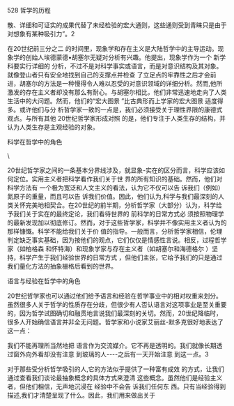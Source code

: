 528 哲学的历程

散、详细和可证实的成果代替了未经检验的宏大通则，这些通则受到青睐只是由于对想象有某种吸引力”。2

在20世纪前三分之二 的时间里，现象学和存在主义是大陆哲学中的主导运动。现象学的创始人埃德蒙德•胡塞尔无疑对分析有兴趣。他提出，现象学作为一个 新学科要实行详细的 分析，不过不是对科学事实或语言，而是对意识结构及其对象。就像登山者只有安全地找到自己的支撑点并检查 了立足点的牢靠性之后才会前进，胡塞尔的方法是一种慢得令人难以忍受的对意识领域的详细分析。然而,他所激发的存在主义者却没有那么有耐心。与胡塞尔相比，他们非常迅速地走向了人类生活中的大问题。然而，他们的“宏大图景 ”比古典形而上学家的宏大图景 适度得多。或许他们与分 析哲学家一致的一点是，我们必须接受关于理性界限的康德式观点。与所有其他 20世纪哲学家形成对照 的是，他们专注于人类生存的结构，并认为人类生存是主观经验的对象。

科学在哲学中的角色

\

20世纪哲学家之间的一条基本分界线涉及，就显象-实在的区分而言，科学应该如何定位。实用主义者把科学看作我们关于世 界的所有知识的基础。然而，他们对科学方法有 一个极为宽泛和人文主义的看法，认为它不仅可以告 诉我们（例如）氮原子的重量，而且可以告 诉我们价值。因此，他们认为,科学与我们最深刻的人类关怀完美地相契合。在20世纪的前半期，分析哲学家（大部分）认为，科学给予我们关于实在的最终定论，我们看待世界的 前科学的日常方式必 须按照物理学的最新发现加以彻底修订。然而，对于这些哲学家，科学并不像实用主义者认为的那样慷慨。科学不能给我们关于价 值的指导。一般而言，分析哲学家相信，伦理判定缺乏事实基础，因为按他们的观点，它们仅仅是情感性言说。相反，过程哲学家（如柏格森 和怀特海）和现象学家与存在主义者（如胡塞尔和海德格尔 ）坚持，科学产生于我们经验世界的日常方式 ，但他们主张，它给予我们的只是通过我们量化方法的抽象栅格后看到的世界。

语言与经验在哲学中的角色

20世纪哲学家也可以通过他们给予语言和经验在哲学事业中的相对权重来划分。虽然很多人关于哲学的性质存在分歧，但很少有人否认语言对这项事业是至关重要的，因为哲学试图确切和融贯地言说我们最深刻的关切。然而，20世纪降临时，很多人开始确信语言并非全无问题。哲学家和小说家艾丽丝-默多克很好地表达了这一点：

我们不能再理所当然地把 语言作为交流媒介。它不再是透明的。我们就像长期透过窗外向外看却没有注意 到玻璃的人----之后有一天开始注意 到这一点。3

对于那些受分析哲学吸引的人,它的方法似乎提供了一种富有成效 的方式，让我们通过查看我们谈论最抽象概念的具体方式来澄清 这些概念。虽然他们是经验主义者，但他们相信，无声地沉浸在 经验中不会告 诉我们任何东 西。只有当经验得到描述,我们才清楚呈现了什么。因此，我们用来做出关于 